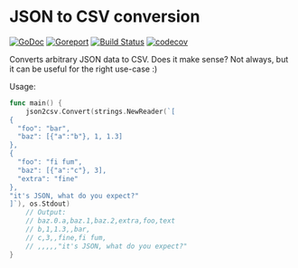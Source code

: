 # JSON to CSV conversion

[![GoDoc](https://godoc.org/github.com/Sydsvenskan/json2csv?status.svg)](https://godoc.org/github.com/Sydsvenskan/json2csv) [![Goreport](https://goreportcard.com/badge/github.com/Sydsvenskan/json2csv)](https://goreportcard.com/report/github.com/Sydsvenskan/json2csv) [![Build Status](https://travis-ci.org/Sydsvenskan/json2csv.svg?branch=master)](https://travis-ci.org/Sydsvenskan/json2csv) [![codecov](https://codecov.io/gh/Sydsvenskan/json2csv/branch/master/graph/badge.svg)](https://codecov.io/gh/Sydsvenskan/json2csv)

Converts arbitrary JSON data to CSV. Does it make sense? Not always, but it can be useful for the right use-case :)

Usage:

```go
func main() {
	json2csv.Convert(strings.NewReader(`[
{
  "foo": "bar",
  "baz": [{"a":"b"}, 1, 1.3]
},
{
  "foo": "fi fum",
  "baz": [{"a":"c"}, 3],
  "extra": "fine"
},
"it's JSON, what do you expect?"
]`), os.Stdout)
	// Output:
	// baz.0.a,baz.1,baz.2,extra,foo,text
	// b,1,1.3,,bar,
	// c,3,,fine,fi fum,
	// ,,,,,"it's JSON, what do you expect?"
}
```
